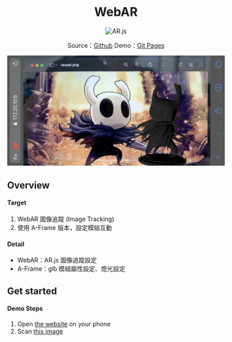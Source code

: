 <!-- Title & Logo -->
<h1 align="center">WebAR</h1>

<!-- tag & links (Version\Lang\Package) -->
<p align="center">
    <img src="https://img.shields.io/badge/AR.js-lastest-8bb7df" alt="AR.js" />
</p>
<p align="center">
    Source：<a href="https://github.com/evilz0212/ex-ar-webar">Github</a>
	Demo：<a href="https://evilz0212.github.io/ex-ar-webar/">Git Pages</a>
<p>

<!-- Overview (Preview\Purpose\Description) -->
![WebAR](./public/preview.jpg)

## Overview
#### Target
1. WebAR 圖像追蹤 (Image Tracking)
2. 使用 A-Frame 版本，設定模組互動

#### Detail
-  WebAR：AR.js 圖像追蹤設定
-  A-Frame：glb 模組屬性設定、燈光設定

<!-- Get started (Install\Step) -->
## Get started
#### Demo Steps
1. Open [the website](https://evilz0212.github.io/ex-ar-webar/) on your phone
2. Scan [this image](https://github.com/evilz0212/ex-ar-webar/blob/master/public/vessel.png)

<!-- Partner -->

<!-- License -->

